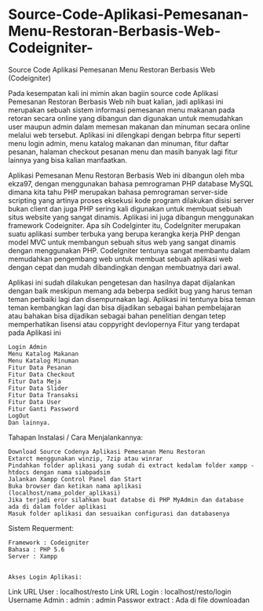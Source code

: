 # Source-Code-Aplikasi-Pemesanan-Menu-Restoran-Berbasis-Web-Codeigniter-
Source Code Aplikasi Pemesanan Menu Restoran Berbasis Web (Codeigniter) 


Pada kesempatan kali ini mimin akan bagiin source code Aplikasi Pemesanan Restoran Berbasis Web nih buat kalian, jadi aplikasi ini merupakan sebuah sistem informasi pemesanan menu makanan pada retoran secara online yang dibangun dan digunakan untuk memudahkan user maupun admin dalam memesan makanan dan minuman secara online melalui web tersebut. Aplikasi ini dilengkapi dengan bebrpa fitur seperti menu login admin, menu katalog makanan dan minuman, fitur daftar pesanan, halaman checkout pesanan menu dan masih banyak lagi fitur lainnya yang bisa kalian manfaatkan.

Aplikasi Pemesanan Menu Restoran Berbasis Web ini dibangun oleh mba ekza97, dengan menggunakan bahasa pemrograman PHP database MySQL dimana kita tahu PHP merupakan bahasa pemrograman server-side scripting yang  artinya proses eksekusi kode program dilakukan disisi server bukan client dan juga PHP  sering kali digunakan untuk membuat sebuah situs website yang sangat dinamis. Aplikasi ini juga dibangun menggunakan framework Codeigniter. Apa sih CodeIginter itu, CodeIgniter merupakan suatu aplikasi sumber terbuka yang berupa kerangka kerja PHP dengan model MVC untuk membangun sebuah situs web yang sangat dinamis dengan menggunakan PHP. CodeIgniter tentunya sangat membantu dalam memudahkan pengembang web untuk membuat sebuah aplikasi web dengan cepat dan mudah dibandingkan dengan membuatnya dari awal.

Aplikasi ini sudah dilakukan pengetesan dan hasilnya dapat dijalankan dengan baik meskipun memang ada beberpa sedikit bug yang harus teman teman perbaiki lagi dan disempurnakan lagi. Aplikasi ini tentunya bisa teman teman kembangkan lagi dan bisa dijadikan sebagai bahan pembelajaran atau bahakan bisa dijadikan sebagai bahan penelitian dengan tetep memperhatikan lisensi atau coppyright devlopernya
Fitur yang terdapat pada Aplikasi ini

    Login Admin
    Menu Katalog Makanan
    Menu Katalog Minuman
    Fitur Data Pesanan
    Fitur Data Checkout
    Fitur Data Meja
    Fitur Data Slider
    Fitur Data Transaksi
    Fitur Data User
    Fitur Ganti Password
    LogOut
    Dan lainnya. 

Tahapan Instalasi / Cara Menjalankannya:

    Download Source Codenya Aplikasi Pemesanan Menu Restoran
    Extarct menggunakan winzip, 7zip atau winrar
    Pindahkan folder aplikasi yang sudah di extract kedalam folder xampp - htdocs dengan nama siabpadsim
    Jalankan Xampp Control Panel dan Start
    Buka browser dan ketikan nama aplikasi (localhost/nama_polder_aplikasi)
    Jika terjadi eror silahkan buat databse di PHP MyAdmin dan database ada di dalam folder aplikasi
    Masuk folder aplikasi dan sesuaikan configurasi dan databasenya

Sistem Requerment:

    Framework : Codeigniter
    Bahasa : PHP 5.6
    Server : Xampp
    
    
    Akses Login Aplikasi:
Link URL User : localhost/resto
Link URL Login : localhost/resto/login
Username Admin : admin : admin
Passwor extract : Ada di file downloadan
    
    

